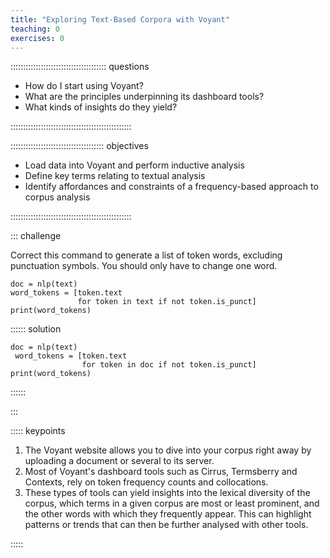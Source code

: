 ```yaml
---
title: "Exploring Text-Based Corpora with Voyant"
teaching: 0
exercises: 0
---
```


:::::::::::::::::::::::::::::::::::::: questions 

- How do I start using Voyant?
- What are the principles underpinning its dashboard tools?
- What kinds of insights do they yield?

::::::::::::::::::::::::::::::::::::::::::::::::

::::::::::::::::::::::::::::::::::::: objectives

- Load data into Voyant and perform inductive analysis
- Define key terms relating to textual analysis
- Identify affordances and constraints of a frequency-based approach to corpus analysis

::::::::::::::::::::::::::::::::::::::::::::::::

::: challenge

 Correct this command to generate a list of token words, excluding punctuation symbols. You should only have to change one word. 
 
 ``` 
 doc = nlp(text)    
 word_tokens = [token.text      
                for token in text if not token.is_punct]     
print(word_tokens)     
```

:::::: solution

```
doc = nlp(text)    
 word_tokens = [token.text      
                for token in doc if not token.is_punct]     
print(word_tokens)
```  

::::::  

:::

::::: keypoints  

1. The Voyant website allows you to dive into your corpus right away by uploading a document or several to its server.  
2. Most of Voyant's dashboard tools such as Cirrus, Termsberry and Contexts, rely on token frequency counts and collocations.  
3. These types of tools can yield insights into the lexical diversity of the corpus, which terms in a given corpus are most or least prominent, and the other words with which they frequently appear. This can highlight patterns or trends that can then be further analysed with other tools.

::::: 

